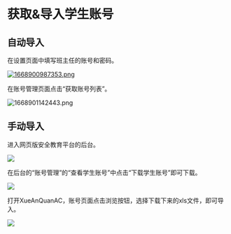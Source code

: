 # 获取&导入学生账号

## 自动导入

在设置页面中填写班主任的账号和密码。

[![1668900987353.png]()](https://p2.myzwq.com/i/2022/11/20/63796968277f5.png)

在账号管理页面点击“获取账号列表”。

![1668901142443.png](https://p2.myzwq.com/i/2022/11/20/6379691ba3d0a.png)

## 手动导入


进入网页版安全教育平台的后台。

![](https://s1.ax1x.com/2022/10/02/xMS61O.png)


在后台的“账号管理”的“查看学生账号”中点击“下载学生账号”即可下载。

![](https://s1.ax1x.com/2022/10/02/xMSWBd.png)


打开XueAnQuanAC，账号页面点击浏览按钮，选择下载下来的xls文件，即可导入。

![](https://s1.ax1x.com/2022/10/02/xMpMvD.png)
